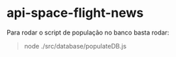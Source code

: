 # api-space-flight-news



Para rodar o script de população no banco basta rodar:
 > node ./src/database/populateDB.js

